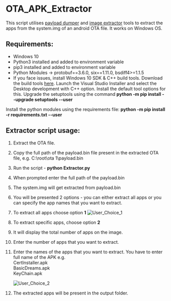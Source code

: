 # OTA_APK_Extractor
This script utilises [payload dumper](https://github.com/vm03/payload_dumper) and [image extractor](https://ihax.io/mtk-extractor/) tools to extract the apps from the system.img of an android OTA file. It works on Windows OS.

## Requirements:
- Windows 10
- Python3 installed and added to environment variable
- pip3 installed and added to environment variable
- Python Modules -> protobuf==3.6.0, six==1.11.0, bsdiff4>=1.1.5
- If you face issues, install Windows 10 SDK & C++ build tools. Download the build tools [here](https://visualstudio.microsoft.com/visual-cpp-build-tools/). Launch the Visual Studio Installer and select the Desktop development with C++ option. Install the default tool options for this. Upgrade the setuptools using the command **python -m pip install --upgrade setuptools --user** 

Install the python modules using the requirements file:
**python -m pip install -r requirements.txt --user**

## Extractor script usage:
1. Extract the OTA file.
2. Copy the full path of the payload.bin file present in the extracted OTA file, e.g. C:\root\ota 1\payload.bin
3. Run the script - **python Extractor.py**
4. When prompted enter the full path of the payload.bin
5. The system.img will get extracted from payload.bin 
6. You will be presented 2 options - you can either extract all apps or you can specify the app names that you want to extract.
7. To extract all apps choose option **1**
     ![User_Choice_1](https://user-images.githubusercontent.com/49153415/148209249-28612539-34cb-4f6c-a35b-b90a62bda505.png)

8. To extract specific apps, choose option **2**
9. It will display the total number of apps on the image.
10. Enter the number of apps that you want to extract.
11. Enter the names of the apps that you want to extract. You have to enter full name of the APK e.g. <br/>
    CertInstaller.apk <br/>
    BasicDreams.apk <br/>
    KeyChain.apk <br/>

    ![User_Choice_2](https://user-images.githubusercontent.com/49153415/148209266-3bd739cc-9028-4c58-9110-a200a601dcbc.png)

12. The extracted apps will be present in the output folder.

